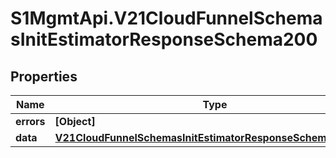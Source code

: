 # S1MgmtApi.V21CloudFunnelSchemasInitEstimatorResponseSchema200

## Properties
Name | Type | Description | Notes
------------ | ------------- | ------------- | -------------
**errors** | **[Object]** | Errors | [optional] 
**data** | [**V21CloudFunnelSchemasInitEstimatorResponseSchema200Data**](V21CloudFunnelSchemasInitEstimatorResponseSchema200Data.md) |  | [optional] 


